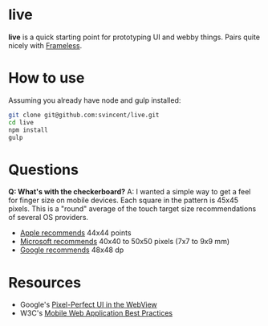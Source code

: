 # live

**live** is a quick starting point for prototyping UI and webby things. Pairs quite nicely with [Frameless](http://stakes.github.io/Frameless/).


# How to use

Assuming you already have node and gulp installed:

```bash
git clone git@github.com:svincent/live.git
cd live
npm install
gulp
```


# Questions

**Q: What's with the checkerboard?**
A: I wanted a simple way to get a feel for finger size on mobile devices. Each square in the pattern is 45x45 pixels. This is a "round" average of the touch target size recommendations of several OS providers.

* [Apple recommends](https://developer.apple.com/library/ios/documentation/UserExperience/Conceptual/MobileHIG/Controls.html) 44x44 points
* [Microsoft recommends](https://msdn.microsoft.com/en-us/library/windows/apps/hh465415.aspx) 40x40 to 50x50 pixels (7x7 to 9x9 mm)
* [Google recommends](http://developer.android.com/design/patterns/accessibility.html) 48x48 dp


# Resources
* Google's [Pixel-Perfect UI in the WebView](https://developer.chrome.com/multidevice/webview/pixelperfect)
* W3C's [Mobile Web Application Best Practices](http://www.w3.org/TR/mwabp/)